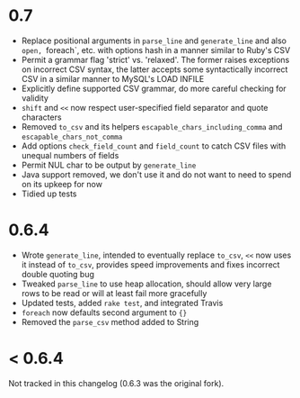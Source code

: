 
# 0.7

- Replace positional arguments in `parse_line` and `generate_line` and also `open, `foreach`, etc. with options hash in a manner similar to Ruby's CSV
- Permit a grammar flag 'strict' vs. 'relaxed'. The former raises exceptions on incorrect CSV syntax, the latter accepts some syntactically incorrect CSV in a similar manner to MySQL's LOAD INFILE
- Explicitly define supported CSV grammar, do more careful checking for validity
- `shift` and `<<` now respect user-specified field separator and quote characters
- Removed `to_csv` and its helpers `escapable_chars_including_comma` and `escapable_chars_not_comma`
- Add options `check_field_count` and `field_count` to catch CSV files with unequal numbers of fields
- Permit NUL char to be output by `generate_line`
- Java support removed, we don't use it and do not want to need to spend on its upkeep for now
- Tidied up tests

# 0.6.4

- Wrote `generate_line`, intended to eventually replace `to_csv`, `<<` now uses it instead of `to_csv`, provides speed improvements and fixes incorrect double quoting bug
- Tweaked `parse_line` to use heap allocation, should allow very large rows to be read or will at least fail more gracefully
- Updated tests, added `rake test`, and integrated Travis
- `foreach` now defaults second argument to `{}`
- Removed the `parse_csv` method added to String

# < 0.6.4

Not tracked in this changelog (0.6.3 was the original fork).